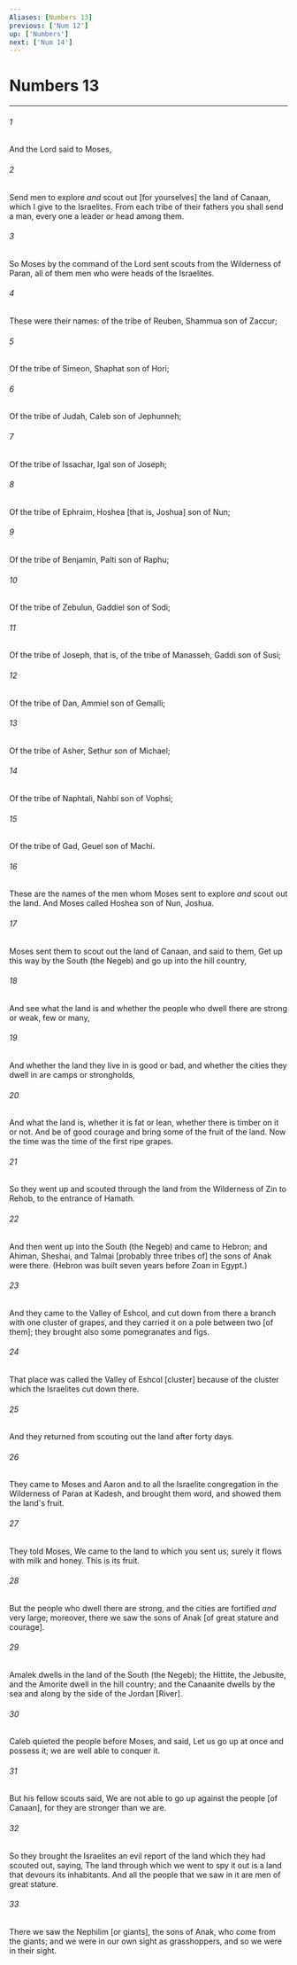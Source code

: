 ```yaml
---
Aliases: [Numbers 13]
previous: ['Num 12']
up: ['Numbers']
next: ['Num 14']
---
```

# Numbers 13

***














###### 1 






And the Lord said to Moses, 













###### 2 






Send men to explore _and_ scout out [for yourselves] the land of Canaan, which I give to the Israelites. From each tribe of their fathers you shall send a man, every one a leader _or_ head among them. 













###### 3 






So Moses by the command of the Lord sent scouts from the Wilderness of Paran, all of them men who were heads of the Israelites. 













###### 4 






These were their names: of the tribe of Reuben, Shammua son of Zaccur; 













###### 5 






Of the tribe of Simeon, Shaphat son of Hori; 













###### 6 






Of the tribe of Judah, Caleb son of Jephunneh; 













###### 7 






Of the tribe of Issachar, Igal son of Joseph; 













###### 8 






Of the tribe of Ephraim, Hoshea [that is, Joshua] son of Nun; 













###### 9 






Of the tribe of Benjamin, Palti son of Raphu; 













###### 10 






Of the tribe of Zebulun, Gaddiel son of Sodi; 













###### 11 






Of the tribe of Joseph, that is, of the tribe of Manasseh, Gaddi son of Susi; 













###### 12 






Of the tribe of Dan, Ammiel son of Gemalli; 













###### 13 






Of the tribe of Asher, Sethur son of Michael; 













###### 14 






Of the tribe of Naphtali, Nahbi son of Vophsi; 













###### 15 






Of the tribe of Gad, Geuel son of Machi. 













###### 16 






These are the names of the men whom Moses sent to explore _and_ scout out the land. And Moses called Hoshea son of Nun, Joshua. 













###### 17 






Moses sent them to scout out the land of Canaan, and said to them, Get up this way by the South (the Negeb) and go up into the hill country, 













###### 18 






And see what the land is and whether the people who dwell there are strong or weak, few or many, 













###### 19 






And whether the land they live in is good or bad, and whether the cities they dwell in are camps or strongholds, 













###### 20 






And what the land is, whether it is fat or lean, whether there is timber on it or not. And be of good courage and bring some of the fruit of the land. Now the time was the time of the first ripe grapes. 













###### 21 






So they went up and scouted through the land from the Wilderness of Zin to Rehob, to the entrance of Hamath. 













###### 22 






And then went up into the South (the Negeb) and came to Hebron; and Ahiman, Sheshai, and Talmai [probably three tribes of] the sons of Anak were there. (Hebron was built seven years before Zoan in Egypt.) 













###### 23 






And they came to the Valley of Eshcol, and cut down from there a branch with one cluster of grapes, and they carried it on a pole between two [of them]; they brought also some pomegranates and figs. 













###### 24 






That place was called the Valley of Eshcol [cluster] because of the cluster which the Israelites cut down there. 













###### 25 






And they returned from scouting out the land after forty days. 













###### 26 






They came to Moses and Aaron and to all the Israelite congregation in the Wilderness of Paran at Kadesh, and brought them word, and showed them the land's fruit. 













###### 27 






They told Moses, We came to the land to which you sent us; surely it flows with milk and honey. This is its fruit. 













###### 28 






But the people who dwell there are strong, and the cities are fortified _and_ very large; moreover, there we saw the sons of Anak [of great stature and courage]. 













###### 29 






Amalek dwells in the land of the South (the Negeb); the Hittite, the Jebusite, and the Amorite dwell in the hill country; and the Canaanite dwells by the sea and along by the side of the Jordan [River]. 













###### 30 






Caleb quieted the people before Moses, and said, Let us go up at once and possess it; we are well able to conquer it. 













###### 31 






But his fellow scouts said, We are not able to go up against the people [of Canaan], for they are stronger than we are. 













###### 32 






So they brought the Israelites an evil report of the land which they had scouted out, saying, The land through which we went to spy it out is a land that devours its inhabitants. And all the people that we saw in it are men of great stature. 













###### 33 






There we saw the Nephilim [or giants], the sons of Anak, who come from the giants; and we were in our own sight as grasshoppers, and so we were in their sight.
